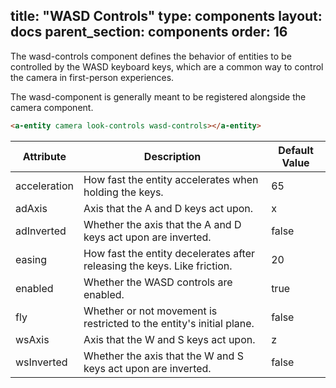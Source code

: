 title: "WASD Controls"
type: components
layout: docs
parent_section: components
order: 16
---

The wasd-controls component defines the behavior of entities to be controlled
by the WASD keyboard keys, which are a common way to control the camera in
first-person experiences.

The wasd-component is generally meant to be registered alongside the camera
component.

```html
<a-entity camera look-controls wasd-controls></a-entity>
```

| Attribute    | Description                                                              | Default Value |
|--------------|--------------------------------------------------------------------------|---------------|
| acceleration | How fast the entity accelerates when holding the keys.                   | 65            |
| adAxis       | Axis that the A and D keys act upon.                                     | x             |
| adInverted   | Whether the axis that the A and D keys act upon are inverted.            | false         |
| easing       | How fast the entity decelerates after releasing the keys. Like friction. | 20            |
| enabled      | Whether the WASD controls are enabled.                                   | true          |
| fly          | Whether or not movement is restricted to the entity's initial plane.     | false         |
| wsAxis       | Axis that the W and S keys act upon.                                     | z             |
| wsInverted   | Whether the axis that the W and S keys act upon are inverted.            | false         |
